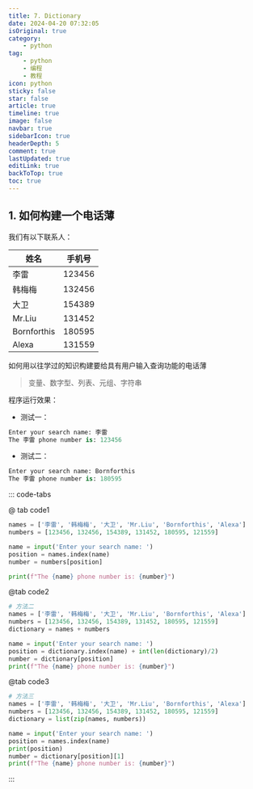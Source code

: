 ```yaml
---
title: 7. Dictionary
date: 2024-04-20 07:32:05
isOriginal: true
category:
    - python
tag:
    - python
    - 编程
    - 教程
icon: python
sticky: false
star: false
article: true
timeline: true
image: false
navbar: true
sidebarIcon: true
headerDepth: 5
comment: true
lastUpdated: true
editLink: true
backToTop: true
toc: true
---
```


## 1. 如何构建一个电话薄

我们有以下联系人：

| 姓名        | 手机号 |
| ----------- | ------ |
| 李雷        | 123456 |
| 韩梅梅      | 132456 |
| 大卫        | 154389 |
| Mr.Liu      | 131452 |
| Bornforthis | 180595 |
| Alexa       | 131559 |

如何用以往学过的知识构建要给具有用户输入查询功能的电话薄

> 变量、数字型、列表、元组、字符串

程序运行效果：

- 测试一：

```python
Enter your search name: 李雷
The 李雷 phone number is: 123456
```

- 测试二：

```python
Enter your search name: Bornforthis
The 李雷 phone number is: 180595
```

::: code-tabs

@ tab code1

```python
names = ['李雷', '韩梅梅', '大卫', 'Mr.Liu', 'Bornforthis', 'Alexa']
numbers = [123456, 132456, 154389, 131452, 180595, 121559]

name = input('Enter your search name: ')
position = names.index(name)
number = numbers[position]

print(f"The {name} phone number is: {number}")
```

@tab code2

```python
# 方法二
names = ['李雷', '韩梅梅', '大卫', 'Mr.Liu', 'Bornforthis', 'Alexa']
numbers = [123456, 132456, 154389, 131452, 180595, 121559]
dictionary = names + numbers

name = input('Enter your search name: ')
position = dictionary.index(name) + int(len(dictionary)/2)
number = dictionary[position]
print(f"The {name} phone number is: {number}")
```

@tab code3

```python
# 方法三
names = ['李雷', '韩梅梅', '大卫', 'Mr.Liu', 'Bornforthis', 'Alexa']
numbers = [123456, 132456, 154389, 131452, 180595, 121559]
dictionary = list(zip(names, numbers))

name = input('Enter your search name: ')
position = names.index(name)
print(position)
number = dictionary[position][1]
print(f"The {name} phone number is: {number}")
```

:::
